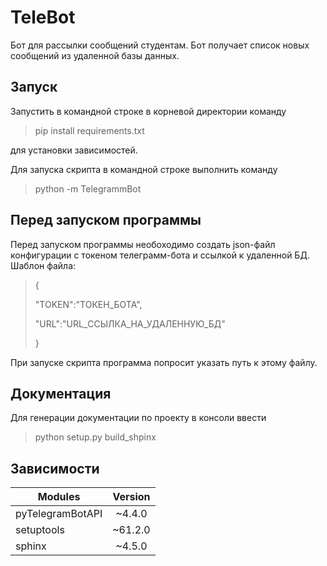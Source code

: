 # TeleBot
Бот для рассылки сообщений студентам.
Бот получает список новых сообщений из удаленной базы данных.

## Запуск
Запустить в командной строке в корневой директории команду 
>pip install requirements.txt

 для установки зависимостей.

Для запуска скрипта в командной строке выполнить команду 
>python -m TelegrammBot


## Перед запуском программы
Перед запуском программы необоходимо создать json-файл конфигурации с токеном телеграмм-бота и ссылкой к удаленной БД.
Шаблон файла:
>{
>
  >	"TOKEN":"ТОКЕН_БОТА",
  >	
  > "URL":"URL_ССЫЛКА_НА_УДАЛЕННУЮ_БД"
>	
>}

При запуске скрипта программа попросит указать путь к этому файлу.

## Документация
Для генерации документации по проекту в консоли ввести 
>python setup.py build_shpinx

## Зависимости
| Modules       | Version       |
| ------------- |:-------------:|
|pyTelegramBotAPI | ~4.4.0 |
| setuptools | ~61.2.0 |
| sphinx     | ~4.5.0  |
